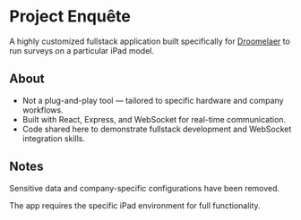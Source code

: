 # Project Enquête

A highly customized fullstack application built specifically for [Droomelaer](https://www.droomelaer.be) to run surveys on a particular iPad model.

## About

- Not a plug-and-play tool — tailored to specific hardware and company workflows.
- Built with React, Express, and WebSocket for real-time communication.
- Code shared here to demonstrate fullstack development and WebSocket integration skills.

## Notes

Sensitive data and company-specific configurations have been removed.

The app requires the specific iPad environment for full functionality.
